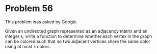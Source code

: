 # Problem 56

 This problem was asked by Google.

Given an undirected graph represented as an adjacency matrix and an integer ```k```, write a function to determine whether each vertex in the graph can be colored such that no two adjacent vertices share the same color using at most ```k``` colors.